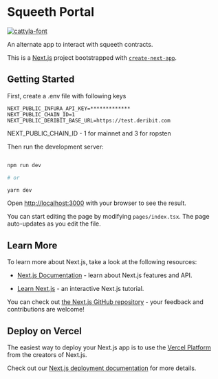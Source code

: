 # Squeeth Portal

<p  align="center">

<a  href="https://fontmeme.com/fonts/cattyla-font/"><img  src="https://fontmeme.com/permalink/220217/eef0d579e6d6908a3795c5c192cbabc5.png"  alt="cattyla-font"  border="0"></a>

</p>

An alternate app to interact with squeeth contracts.

This is a [Next.js](https://nextjs.org/) project bootstrapped with [`create-next-app`](https://github.com/vercel/next.js/tree/canary/packages/create-next-app).

## Getting Started

First, create a .env file with following keys

```
NEXT_PUBLIC_INFURA_API_KEY=*************
NEXT_PUBLIC_CHAIN_ID=1
NEXT_PUBLIC_DERIBIT_BASE_URL=https://test.deribit.com
```

NEXT_PUBLIC_CHAIN_ID - 1 for mainnet and 3 for ropsten

Then run the development server:

```bash

npm run dev

# or

yarn dev

```

Open [http://localhost:3000](http://localhost:3000) with your browser to see the result.

You can start editing the page by modifying `pages/index.tsx`. The page auto-updates as you edit the file.

## Learn More

To learn more about Next.js, take a look at the following resources:

- [Next.js Documentation](https://nextjs.org/docs) - learn about Next.js features and API.

- [Learn Next.js](https://nextjs.org/learn) - an interactive Next.js tutorial.

You can check out [the Next.js GitHub repository](https://github.com/vercel/next.js/) - your feedback and contributions are welcome!

## Deploy on Vercel

The easiest way to deploy your Next.js app is to use the [Vercel Platform](https://vercel.com/new?utm_medium=default-template&filter=next.js&utm_source=create-next-app&utm_campaign=create-next-app-readme) from the creators of Next.js.

Check out our [Next.js deployment documentation](https://nextjs.org/docs/deployment) for more details.
